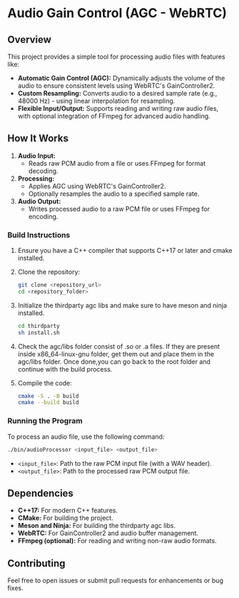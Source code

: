# Audio Gain Control (AGC - WebRTC)

## Overview
This project provides a simple tool for processing audio files with features like:
- **Automatic Gain Control (AGC):** Dynamically adjusts the volume of the audio to ensure consistent levels using WebRTC's GainController2.
- **Custom Resampling:** Converts audio to a desired sample rate (e.g., 48000 Hz) - using linear interpolation for resampling.
- **Flexible Input/Output:** Supports reading and writing raw audio files, with optional integration of FFmpeg for advanced audio handling.

## How It Works
1. **Audio Input:**
   - Reads raw PCM audio from a file or uses FFmpeg for format decoding.
2. **Processing:**
   - Applies AGC using WebRTC's GainController2.
   - Optionally resamples the audio to a specified sample rate.
3. **Audio Output:**
   - Writes processed audio to a raw PCM file or uses FFmpeg for encoding.

### Build Instructions
1. Ensure you have a C++ compiler that supports C++17 or later and cmake installed.
2. Clone the repository:
   ```bash
   git clone <repository_url>
   cd <repository_folder>
   ```
3.  Initialize the thirdparty agc libs and make sure to have meson and ninja installed.
    ```bash
    cd thirdparty
    sh install.sh
    ```
3. Check the agc/libs folder consist of .so or .a files. If they are present inside x86_64-linux-gnu folder, get them out and place them in the agc/libs folder. Once done,you can go back to the root folder and continue with the build process.

4. Compile the code:
   ```bash
   cmake -S . -B build
   cmake --build build
   ```

### Running the Program
To process an audio file, use the following command:
```bash
./bin/audioProcessor <input_file> <output_file>
```
- `<input_file>`: Path to the raw PCM input file (with a WAV header).
- `<output_file>`: Path to the processed raw PCM output file.

## Dependencies
- **C++17:** For modern C++ features.
- **CMake:** For building the project.
- **Meson and Ninja:** For building the thirdparty agc libs.
- **WebRTC:** For GainController2 and audio buffer management.
- **FFmpeg (optional):** For reading and writing non-raw audio formats.

## Contributing
Feel free to open issues or submit pull requests for enhancements or bug fixes.
